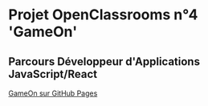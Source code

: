 <h1>Projet OpenClassrooms n°4 'GameOn'</h1>
<h2>Parcours Développeur d'Applications JavaScript/React</h2>
<a href="https://yanbtd.github.io/YannickBertrand_4_19122021/">GameOn sur GitHub Pages</a>

